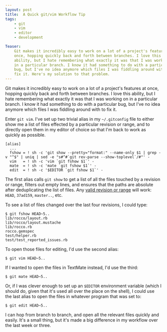 ```yaml
---
layout: post
title:  A Quick git/vim Workflow Tip
tags:
    - git
    - vim
    - editor
    - development

Teaser:
    Git makes it incredibly easy to work on a lot of a project's features at
    once, hopping quickly back and forth between branches. I love this
    ability, but I hate remembering what exactly it was that I was working on
    in a particular branch. I know it had something to do with a particular
    bug, but I've no idea anymore which files I was fiddling around with to
    fix it. Here's my solution to that problem.
---
```

Git makes it incredibly easy to work on a lot of a project's features at once,
hopping quickly back and forth between branches. I love this ability, but I
hate remembering what exactly it was that I was working on in a particular
branch. I know it had something to do with a particular bug, but I've no idea
anymore which files I was fiddling around with to fix it.

Enter `git vim`. I've set up two trivial alias in my `~/.gitconfig` file to
either show me a list of files effected by a particular revision or range, and
to directly open them in my editor of choice so that I'm back to work as
quickly as possible.

    [alias]
      ...
      fshow = ! sh -c 'git show --pretty="format:" --name-only $1 | grep -v "^$" | uniq | sed -e "s#^#`git rev-parse --show-toplevel`/#"' -
      vim   = ! sh -c 'vim `git fshow $1`' -
      mate  = ! sh -c 'mate `git fshow $1`' -
      edit  = ! sh -c '$EDITOR `git fshow $1`' -

The first alias calls `git show` to get a list of all the files touched by a
revision or range, filters out empty lines, and ensures that the paths are
absolute after deduplicating the list of files. Any
[valid revision or range][1] will work: `HEAD`, `37ad159`, `master..`, etc.

To see a list of files changed over the last four revisions, I could type:

    $ git fshow HEAD~5..
    lib/rocco/layout.rb
    lib/rocco/layout.mustache
    lib/rocco.rb
    rocco.gemspec
    test/helper.rb
    test/test_reported_issues.rb

To open those files for editing, I'd use the second alias:

    $ git vim HEAD~5..

If I wanted to open the files in TextMate instead, I'd use the third:

    $ git mate HEAD~5..

Or, if I was clever enough to set up an `$EDITOR` environment variable (which
I should do, given that it's used all over the place on the shell), I could
use the last alias to open the files in whatever program that was set to:

    $ git edit HEAD~5..

I can hop from branch to branch, and open all the relevant files quickly and
easily. It's a small thing, but it's made a big difference in my workflow
over the last week or three. 

[1]: http://www.kernel.org/pub/software/scm/git/docs/gitrevisions.html
